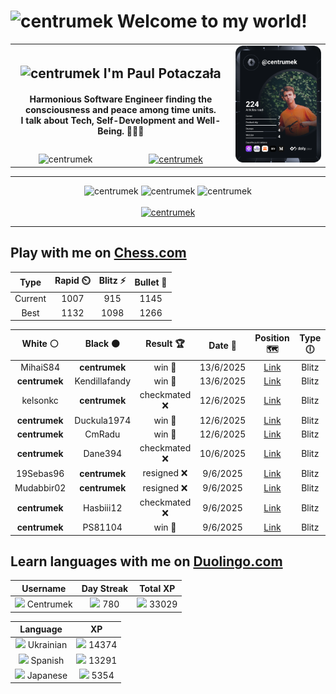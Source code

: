 <h1>
  <img
    src="https://emojis.slackmojis.com/emojis/images/1531849430/4246/blob-sunglasses.gif"
    width="30"
    alt="centrumek"
  />
  Welcome to my world!
</h1>

<table>
  <tbody>
    <tr>
      <td align="center" width="70%" colspan="2">
        <h2>
          <img
            src="https://raw.githubusercontent.com/MartinHeinz/MartinHeinz/master/wave.gif"
            width="30px"
            alt="centrumek"
          />
          I'm Paul Potaczała
        </h2>
        <h4>
          Harmonious Software Engineer finding the consciousness and peace among time units.
          <br/>
          I talk about Tech, Self-Development and Well-Being. 🌿🧘🚀
        </h4>
      </td>
      <td width="30%" rowspan="2">
        <a href="https://app.daily.dev/centrumek">
          <img
            src="./devcard.svg"
            alt="centrumek"
          />
        </a>
      </td>
    </tr>
    <tr align="center">
      <td>
        <img
          src="https://komarev.com/ghpvc/?username=centrumek&label=visitors&color=0e75b6&style=flat"
          alt="centrumek"
        >
      </td>
      <td>
        <a href="https://stackoverflow.com/users/14496012/centrumek">
          <img
            src="https://stackoverflow.com/users/flair/14496012.png?theme=dark"
            alt="centrumek"
          >
        </a>
      </td>
    </tr>
  </tbody>
</table>

---
<div align="center">
  <img 
    src="https://github-readme-stats.vercel.app/api?username=centrumek&show_icons=true&count_private=true&theme=dark&hide_border=true&hide=issues,contribs&bg_color=00000000"
    alt="centrumek"
  />
  <img
    src="https://github-readme-stats.vercel.app/api/top-langs/?username=centrumek&layout=compact&hide_border=true&theme=dark&bg_color=00000000&langs_count=6&exclude_repo=air-statistic-app"
    alt="centrumek"
  />
  <img 
    src="https://github-readme-streak-stats.herokuapp.com?user=centrumek&theme=dark&hide_border=true&background=FFFFFF00"
    alt="centrumek"
  />
  <br/>
  <br/>
  <a href="https://www.buymeacoffee.com/centrumek">
    <img
      src="https://cdn.buymeacoffee.com/buttons/v2/default-orange.png"
      height="50"
      width="210"
      alt="centrumek"
    />
  </a>
</div>

---

## Play with me on [Chess.com](https://www.chess.com/member/centrumek)

<div align="center">
<!--START_SECTION:chessStats-->
<!-- Automatically generated with https://github.com/Balastrong/chess-stats-action -->

| Type | Rapid ⏲️ | Blitz ⚡ | Bullet 🔫 |
|:---:|:---:|:---:|:---:|
| Current | 1007 | 915 | 1145 |
| Best | 1132 | 1098 | 1266 |

| White ⚪ | Black ⚫ | Result 🏆 | Date 📅 | Position 🗺️ | Type 🕕 |
|:---:|:---:|:---:|:---:|:---:|:---:|
| MihaiS84 | **centrumek** | win 🥇 | 13/6/2025 | <a href="http://www.ee.unb.ca/cgi-bin/tervo/fen.pl?select=1r4k1/1P1P1p2/1R4q1/8/8/5P1P/6PK/2r4q w - - 1 39">Link</a> | Blitz |
| **centrumek** | Kendillafandy | win 🥇 | 13/6/2025 | <a href="http://www.ee.unb.ca/cgi-bin/tervo/fen.pl?select=5bk1/5Q2/2P1p1p1/1p3pPp/2pP1P1P/2P1B1K1/8/8 b - - 0 46">Link</a> | Blitz |
| kelsonkc | **centrumek** | checkmated ❌ | 12/6/2025 | <a href="http://www.ee.unb.ca/cgi-bin/tervo/fen.pl?select=8/8/2p5/2N5/4K1P1/kQ3P2/2P5/8 b - - 2 48">Link</a> | Blitz |
| **centrumek** | Duckula1974 | win 🥇 | 12/6/2025 | <a href="http://www.ee.unb.ca/cgi-bin/tervo/fen.pl?select=5Rk1/2pq3p/4N3/2P2K2/3P4/4B2P/8/8 b - - 0 38">Link</a> | Blitz |
| **centrumek** | CmRadu | win 🥇 | 12/6/2025 | <a href="http://www.ee.unb.ca/cgi-bin/tervo/fen.pl?select=r1br2k1/p1p2ppp/1B2pn2/3pN3/P2P4/2P1P3/2P2PPP/R2QK2R b KQ - 0 13">Link</a> | Blitz |
| **centrumek** | Dane394 | checkmated ❌ | 10/6/2025 | <a href="http://www.ee.unb.ca/cgi-bin/tervo/fen.pl?select=rr4k1/5p1p/2Q1p1p1/3p3n/P2P1P2/P1P1P3/2KB4/1q6 w - - 1 27">Link</a> | Blitz |
| 19Sebas96 | **centrumek** | resigned ❌ | 9/6/2025 | <a href="http://www.ee.unb.ca/cgi-bin/tervo/fen.pl?select=4R2k/2N3pp/8/pP3p2/1bq5/7P/1P3PP1/3Q2K1 b - - 2 30">Link</a> | Blitz |
| Mudabbir02 | **centrumek** | resigned ❌ | 9/6/2025 | <a href="http://www.ee.unb.ca/cgi-bin/tervo/fen.pl?select=2kr1b2/5p2/p1pP3p/1p2N3/3P3P/2P2b1R/P4K2/RN6 b - - 0 34">Link</a> | Blitz |
| **centrumek** | Hasbiii12 | checkmated ❌ | 9/6/2025 | <a href="http://www.ee.unb.ca/cgi-bin/tervo/fen.pl?select=8/p4Rpk/7p/4B2P/1P3P2/K3P3/q7/2n5 w - - 1 34">Link</a> | Blitz |
| **centrumek** | PS81104 | win 🥇 | 9/6/2025 | <a href="http://www.ee.unb.ca/cgi-bin/tervo/fen.pl?select=5rk1/4prbp/p1p1Q1p1/Pp1p3n/3P4/2PBP3/P4PP1/R1B1K2R b KQ - 0 19">Link</a> | Blitz |

<!--END_SECTION:chessStats-->
</div>

## Learn languages with me on [Duolingo.com](https://www.duolingo.com/profile/Centrumek)

<div align="center">
<!--START_SECTION:duolingoStats-->
<!-- Automatically generated with https://github.com/centrumek/duolingo-readme-stats-->

| Username | Day Streak | Total XP |
|:---:|:---:|:---:|
| <img src="https://raw.githubusercontent.com/centrumek/duolingo-readme-stats/main/assets/duolingo.png" height="12"> Centrumek | <img src="https://raw.githubusercontent.com/centrumek/duolingo-readme-stats/main/assets/streakinactive.svg" height="12"> 780 | <img src="https://raw.githubusercontent.com/centrumek/duolingo-readme-stats/main/assets/xp.svg" height="12"> 33029 | <img src="https://raw.githubusercontent.com/centrumek/duolingo-readme-stats/main/assets/xp.svg" height="12"> 0 |

| Language | XP |
|:---:|:---:|
| <img src="https://raw.githubusercontent.com/centrumek/duolingo-readme-stats/main/assets/langs/ukrainian.svg" height="12"> Ukrainian | <img src="https://raw.githubusercontent.com/centrumek/duolingo-readme-stats/main/assets/xp.svg" height="12"> 14374 |
| <img src="https://raw.githubusercontent.com/centrumek/duolingo-readme-stats/main/assets/langs/spanish.svg" height="12"> Spanish | <img src="https://raw.githubusercontent.com/centrumek/duolingo-readme-stats/main/assets/xp.svg" height="12"> 13291 |
| <img src="https://raw.githubusercontent.com/centrumek/duolingo-readme-stats/main/assets/langs/japanese.svg" height="12"> Japanese | <img src="https://raw.githubusercontent.com/centrumek/duolingo-readme-stats/main/assets/xp.svg" height="12"> 5354 |

<!--END_SECTION:duolingoStats-->
</div>
<!--
**centrumek/centrumek** is a ✨ _special_ ✨ repository because its `README.md` (this file) appears on your GitHub profile.

Here are some ideas to get you started:

- 🔭 I’m currently working on ...
- 🌱 I’m currently learning ...
- 👯 I’m looking to collaborate on ...
- 🤔 I’m looking for help with ...
- 💬 Ask me about ...
- 📫 How to reach me: ...
- 😄 Pronouns: ...
- ⚡ Fun fact: ...
-->
